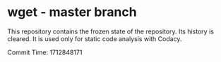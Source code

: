 # wget - master branch

This repository contains the frozen state of the repository.
Its history is cleared. It is used only for static code
analysis with Codacy.

Commit Time: 1712848171